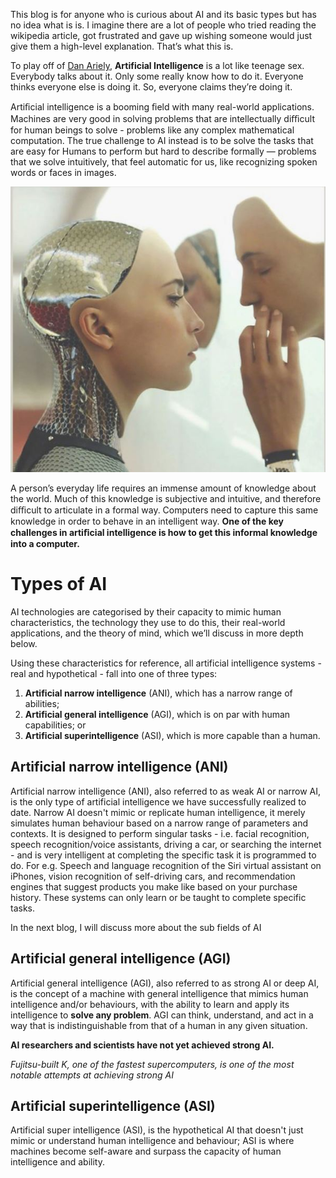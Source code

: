 This blog is for anyone who is curious about AI and its basic types but has no idea what is is. I imagine there are a lot of people who tried reading the wikipedia article, got frustrated and gave up wishing someone would just give them a high-level explanation. That’s what this is.

To play off of [Dan Ariely](https://www.facebook.com/dan.ariely/posts/904383595868), **Artificial Intelligence** is a lot like teenage sex. Everybody talks about it. Only some really know how to do it. Everyone thinks everyone else is doing it. So, everyone claims they’re doing it.

Artiﬁcial intelligence is a booming ﬁeld with many real-world applications. Machines are very good in solving problems that are intellectually diﬃcult for human beings to solve - 
problems like any complex mathematical computation. The true challenge to AI instead is to be solve the tasks that are easy for Humans to perform but hard to describe
formally —  problems that we solve intuitively, that feel automatic for us, like recognizing spoken words or faces in images.

![Ex-Machina](/assets/img/Capture-Exmachina.JPG)

A person’s everyday life requires an immense amount of knowledge about the world. Much of this knowledge is subjective and intuitive, and therefore diﬃcult to articulate in a formal way. Computers need to capture this same knowledge in order to behave in an intelligent way. **One of the key challenges in artiﬁcial intelligence is how to get this informal knowledge into a computer.**
 
<h1 id="types- of -AI">Types of AI</h1>
 
AI technologies are categorised by their capacity to mimic human characteristics, the technology they use to do this, their real-world applications, and the theory of mind, which we’ll discuss in more depth below.

Using these characteristics for reference, all artificial intelligence systems - real and hypothetical - fall into one of three types:

1. **Artificial narrow intelligence** (ANI), which has a narrow range of abilities;
2. **Artificial general intelligence** (AGI), which is on par with human capabilities; or
3. **Artificial superintelligence** (ASI), which is more capable than a human.

## **Artificial narrow intelligence** (ANI)
Artificial narrow intelligence (ANI), also referred to as weak AI or narrow AI, is the only type of artificial intelligence we have successfully realized to date. Narrow AI doesn't mimic or replicate human intelligence, it merely simulates human behaviour based on a narrow range of parameters and contexts. It is designed to perform singular tasks - i.e. facial recognition, speech recognition/voice assistants, driving a car, or searching the internet - and is very intelligent at completing the specific task it is programmed to do.
For e.g. Speech and language recognition of the Siri virtual assistant on iPhones, vision recognition of self-driving cars, and recommendation engines that suggest products you make like based on your purchase history. These systems can only learn or be taught to complete specific tasks.

In the next blog, I will discuss more about the sub fields of AI 

## **Artificial general intelligence** (AGI)
Artificial general intelligence (AGI), also referred to as strong AI or deep AI, is the concept of a machine with general intelligence that mimics human intelligence and/or behaviours, with the ability to learn and apply its intelligence to **solve any problem**. AGI can think, understand, and act in a way that is indistinguishable from that of a human in any given situation. 

**AI researchers and scientists have not yet achieved strong AI.**

*Fujitsu-built K, one of the fastest supercomputers, is one of the most notable attempts at achieving strong AI*

## **Artificial superintelligence** (ASI)
Artificial super intelligence (ASI), is the hypothetical AI that doesn't just mimic or understand human intelligence and behaviour; ASI is where machines become self-aware and surpass the capacity of human intelligence and ability. 
